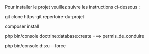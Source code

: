 Pour installer le projet veuillez suivre les instructions ci-dessous :

git clone https-git repertoire-du-projet

composer install

php bin/console doctrine:database:create
===> permis_de_conduire

php bin/console d:s:u --force



